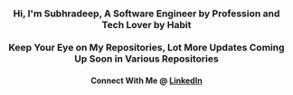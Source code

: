 <h3 align="center">Hi, I'm Subhradeep, A Software Engineer by Profession and Tech Lover by Habit<br><br>Keep Your Eye on My Repositories, Lot More Updates Coming Up Soon in Various Repositories</h3>
<h4 align="center">Connect With Me @ <a href="https://www.linkedin.com/in/sraynitjsr" target="_blank"><b>LinkedIn</b></a></h4>
